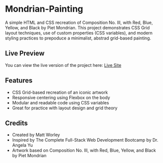 # Mondrian-Painting

A simple HTML and CSS recreation of Composition No. III, with Red, Blue, Yellow, and Black by Piet Mondrian. This project demonstrates CSS Grid layout techniques, use of custom properties (CSS variables), and modern styling practices to prepoduce a minimalist, abstrad grid-based painting.

## Live Preview

You can view the live version of the project here:
[Live Site](https://worleymatt93.github.io/Mondrian-Painting/)

## Features

- CSS Grid-based recreation of an iconic artwork
- Responsive centering using Flexbox on the body
- Modular and readable code using CSS variables
- Great for practice with layout design and grid theory

## Credits

- Created by Matt Worley
- Inspired by The Complete Full-Stack Web Development Bootcamp by Dr. Angela Yu
- Artwork based on Composition No. III, with Red, Blue, Yellow, and Black by Piet Mondrian
